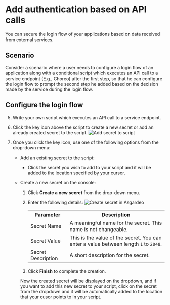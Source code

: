 # Add authentication based on API calls
You can secure the login flow of your applications based on data received from external services.

## Scenario
Consider a scenario where a user needs to configure a login flow of an application along with a conditional script which executes an API call to a service endpoint (E.g., Choreo) after the first step, so that he can configure the login flow to prompt the second step he added based on the decision made by the service during the login flow.

## Configure the login flow

<CommonGuide guide='guides/fragments/manage-app/conditional-auth/configure-conditional-auth.md'/>

5. Write your own script which executes an API call to a service endpoint.

6. Click the key icon above the script to create a new secret or add an already created secret to the script. <img :src="$withBase('/assets/img/guides/secret/add-secret-to-script.png')" alt="Add secret to script">
7. Once you click the key icon, use one of the following options from the drop-down menu:
    - Add an existing secret to the script:
        - Click the secret you wish to add to your script and it will be added to the location specified by your cursor.
    - Create a new secret on the console:
        1. Click **Create a new secret** from the drop-down menu.

        2. Enter the following details:
            <img :src="$withBase('/assets/img/guides/secret/create-a-secret.png')" alt="Create secret in Asgardeo">

            <table>
                <tr>
                    <th>Parameter</th>
                    <th>Description</th>
                </tr>
                <tr>
                    <td>Secret Name</td>
                    <td>A meaningful name for the secret. This name is not changeable.</td>
                </tr>
                <tr>
                    <td>Secret Value</td>
                    <td>This is the value of the secret.  You can enter a value between length 
                    <code>1</code> to <code>2048</code>.</td>
                </tr>
                <tr>
                    <td>Secret Description</td>
                    <td>A short description for the secret.</td>
                </tr>
            </table>

        3. Click **Finish** to complete the creation.

        Now the created secret will be displayed on the dropdown, and if you want to add this new secret to your script, click on the secret from the dropdown and it will be automatically added to the location that your cusor points to in your script.


